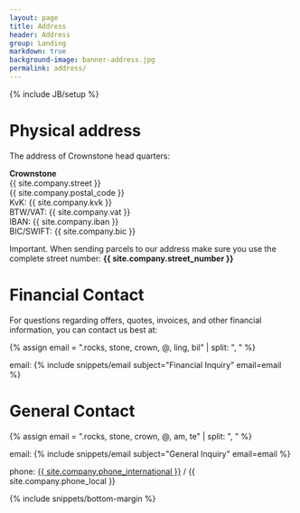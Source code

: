```yaml
---
layout: page
title: Address
header: Address
group: Landing
markdown: true
background-image: banner-address.jpg
permalink: address/
---
```

{% include JB/setup %}

# Physical address

The address of Crownstone head quarters:

**Crownstone**
<br>
{{ site.company.street }}
<br>
{{ site.company.postal_code }}
<br>
KvK: {{ site.company.kvk }}
<br>
BTW/VAT: {{ site.company.vat }}
<br>
IBAN: {{ site.company.iban }}
<br>
BIC/SWIFT: {{ site.company.bic }}

Important. When sending parcels to our address make sure you use the complete street number: **{{ site.company.street_number }}**

# Financial Contact

For questions regarding offers, quotes, invoices, and other financial information, you can contact us best at:

{% assign email = ".rocks, stone, crown, @, ling, bil" | split: ", "  %}
<div class="email"><i class='el el-envelope'></i> email: {% include snippets/email subject="Financial Inquiry" email=email %}</div>


# General Contact

{% assign email = ".rocks, stone, crown, @, am, te" | split: ", "  %}
<div class="email"><i class='el el-envelope'></i> email: {% include snippets/email subject="General Inquiry" email=email %}</div>

<i class='el el-phone'></i> 
phone: 
<a href="tel:{{ site.company.phone_international }}">{{ site.company.phone_international }}</a> / {{ site.company.phone_local }}

{% include snippets/bottom-margin %}

